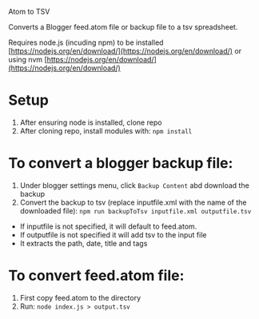 Atom to TSV

Converts a Blogger feed.atom file or backup file to a tsv spreadsheet.

Requires node.js (incuding npm) to be installed
[https://nodejs.org/en/download/](https://nodejs.org/en/download/)
or using nvm
[https://nodejs.org/en/download/](https://nodejs.org/en/download/)

# Setup
1. After ensuring node is installed, clone repo
2. After cloning repo, install modules with:
	    ```npm install```

# To convert a blogger backup file:
1. Under blogger settings menu, click ```Backup Content``` abd download the backup
2. Convert the backup to tsv (replace inputfile.xml with the name of the downloaded file):
	    ```npm run backupToTsv inputfile.xml outputfile.tsv```

* If inputfile is not specified, it will default to feed.atom.
* If outputfile is not specified it will add tsv to the input file
* It extracts the path, date, title and tags

# To convert feed.atom file:
1. First copy feed.atom to the directory
2. Run:	    ```node index.js > output.tsv```

